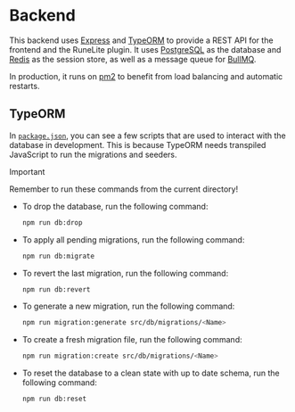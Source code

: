 # Backend

This backend uses [Express](https://expressjs.com/) and [TypeORM](https://typeorm.io/) to provide a REST API for the frontend and the RuneLite plugin. It uses [PostgreSQL](https://www.postgresql.org/) as the database and [Redis](https://redis.io/) as the session store, as well as a message queue for [BullMQ](https://docs.bullmq.io/).

In production, it runs on [pm2](https://pm2.keymetrics.io/) to benefit from load balancing and automatic restarts.

## TypeORM

In [`package.json`](./package.json), you can see a few scripts that are used to interact with the database in development. This is because TypeORM needs transpiled JavaScript to run the migrations and seeders.

> [!IMPORTANT]
> Remember to run these commands from the current directory!

- To drop the database, run the following command:

  ```bash
  npm run db:drop
  ```

- To apply all pending migrations, run the following command:

  ```bash
  npm run db:migrate
  ```

- To revert the last migration, run the following command:

  ```bash
  npm run db:revert
  ```

- To generate a new migration, run the following command:

  ```bash
  npm run migration:generate src/db/migrations/<Name>
  ```

- To create a fresh migration file, run the following command:

  ```bash
  npm run migration:create src/db/migrations/<Name>
  ```

- To reset the database to a clean state with up to date schema, run the following command:

  ```bash
  npm run db:reset
  ```
